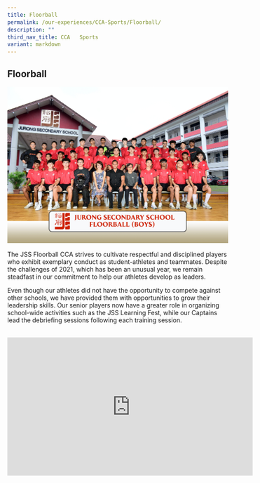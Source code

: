 ```yaml
---
title: Floorball
permalink: /our-experiences/CCA-Sports/Floorball/
description: ""
third_nav_title: CCA   Sports
variant: markdown
---
```

## Floorball

![](/images/floorball_formal.jpg)

The JSS Floorball CCA strives to cultivate respectful and disciplined players who exhibit exemplary conduct as student-athletes and teammates. Despite the challenges of 2021, which has been an unusual year, we remain steadfast in our commitment to help our athletes develop as leaders.

Even though our athletes did not have the opportunity to compete against other schools, we have provided them with opportunities to grow their leadership skills. Our senior players now have a greater role in organizing school-wide activities such as the JSS Learning Fest, while our Captains lead the debriefing sessions following each training session.

<br>
<iframe width="560" height="315" src="https://www.youtube.com/embed/3sF_s6DFLPY" title="YouTube video player" frameborder="0" allow="accelerometer; autoplay; clipboard-write; encrypted-media; gyroscope; picture-in-picture; web-share" allowfullscreen=""></iframe>

